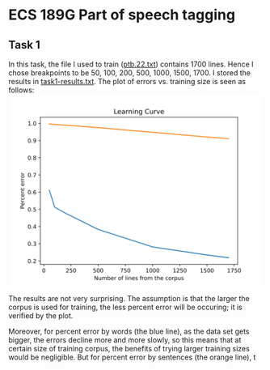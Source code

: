 # ECS 189G Part of speech tagging

## Task 1

In this task, the file I used to train ([ptb.22.txt](./ptb.22.txt)) contains 1700 lines. Hence I chose breakpoints to be 50, 100, 200, 500, 1000, 1500, 1700. I stored the results in [task1-results.txt](./task1-results.txt). The plot of errors vs. training size is seen as follows:
![](./task1.svg)

The results are not very surprising. The assumption is that the larger the corpus is used for training, the less percent error will be occuring; it is verified by the plot.

Moreover, for percent error by words (the blue line), as the data set gets bigger, the errors decline more and more slowly, so this means that at certain size of training corpus, the benefits of trying larger training sizes would be negligible. But for percent error by sentences (the orange line), t

